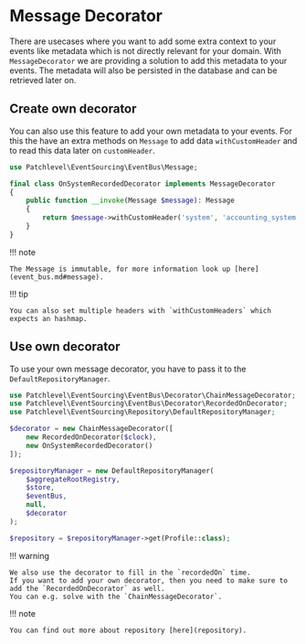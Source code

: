 # Message Decorator

There are usecases where you want to add some extra context to your events like metadata which is not directly relevant
for your domain. With `MessageDecorator` we are providing a solution to add this metadata to your events. The metadata
will also be persisted in the database and can be retrieved later on. 

## Create own decorator

You can also use this feature to add your own metadata to your events. For this the have an extra methods on `Message`
to add data `withCustomHeader` and to read this data later on `customHeader`.

```php
use Patchlevel\EventSourcing\EventBus\Message;

final class OnSystemRecordedDecorator implements MessageDecorator
{
    public function __invoke(Message $message): Message
    {
        return $message->withCustomHeader('system', 'accounting_system');
    }
} 
```

!!! note

    The Message is immutable, for more information look up [here](event_bus.md#message).

!!! tip

    You can also set multiple headers with `withCustomHeaders` which expects an hashmap.

## Use own decorator

To use your own message decorator, you have to pass it to the `DefaultRepositoryManager`.

```php
use Patchlevel\EventSourcing\EventBus\Decorator\ChainMessageDecorator;
use Patchlevel\EventSourcing\EventBus\Decorator\RecordedOnDecorator;
use Patchlevel\EventSourcing\Repository\DefaultRepositoryManager;

$decorator = new ChainMessageDecorator([
    new RecordedOnDecorator($clock),
    new OnSystemRecordedDecorator()  
]);

$repositoryManager = new DefaultRepositoryManager(
    $aggregateRootRegistry,
    $store,
    $eventBus,
    null,
    $decorator
);

$repository = $repositoryManager->get(Profile::class);
```

!!! warning

    We also use the decorator to fill in the `recordedOn` time. 
    If you want to add your own decorator, then you need to make sure to add the `RecordedOnDecorator` as well. 
    You can e.g. solve with the `ChainMessageDecorator`.

!!! note

    You can find out more about repository [here](repository).